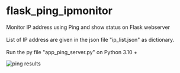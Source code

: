 # flask_ping_ipmonitor
Monitor IP address using Ping and show status on Flask webserver
<br/><br/>
List of IP address are given in the json file "ip_list.json" as dictionary.
<br/>
<br/>
Run the py file "app_ping_server.py" on Python 3.10 + 


![ping results](https://github.com/pkscripts/flask-ping/assets/160330215/57d43169-0962-41c2-83f7-e25221e47419)

